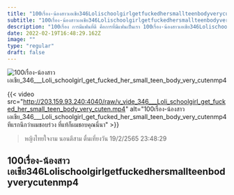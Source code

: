 ```yaml
---
title: "100เรื่อง-น้องสาวเอเชีย346Lolischoolgirlgetfuckedhersmallteenbodyverycutenmp4"
subtitle: "100เรื่อง-น้องสาวเอเชีย346Lolischoolgirlgetfuckedhersmallteenbodyverycutenmp4 วิธีที่ทำให้เธอหันมามอง คือการไอ"
description: "100เรื่อง การมีแฟนที่ดี คือการที่มีแฟนเป็นเรา 100เรื่อง-น้องสาวเอเชีย346Lolischoolgirlgetfuckedhersmallteenbodyverycutenmp4 19/2/2565 23:48:29"
date: 2022-02-19T16:48:29.162Z
image: ""
type: "regular"
draft: false
---
```


![100เรื่อง-น้องสาวเอเชีย_346___Loli_schoolgirl_get_fucked_her_small_teen_body_very_cutenmp4](http://203.159.93.240:4040/raw/v_vide_346___Loli_schoolgirl_get_fucked_her_small_teen_body_very_cuten.jpg)

{{< video src="http://203.159.93.240:4040/raw/v_vide_346___Loli_schoolgirl_get_fucked_her_small_teen_body_very_cuten.mp4" alt="100เรื่อง-น้องสาวเอเชีย_346___Loli_schoolgirl_get_fucked_her_small_teen_body_very_cutenmp4 ทีแรกนึกว่าผมชอบร่วง ที่แท้ก็ผมชอบคุณนี่นา" >}}


> หญิงไทยใจงาม นอนตีสาม ตื่นเที่ยงวัน 19/2/2565 23:48:29

## 100เรื่อง-น้องสาวเอเชีย346Lolischoolgirlgetfuckedhersmallteenbodyverycutenmp4
